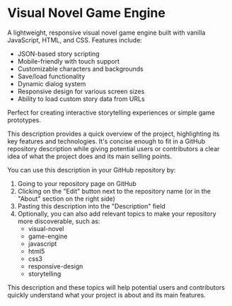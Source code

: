 # Visual Novel Game Engine

A lightweight, responsive visual novel game engine built with vanilla JavaScript, HTML, and CSS. Features include:

- JSON-based story scripting
- Mobile-friendly with touch support
- Customizable characters and backgrounds
- Save/load functionality
- Dynamic dialog system
- Responsive design for various screen sizes
- Ability to load custom story data from URLs

Perfect for creating interactive storytelling experiences or simple game prototypes.


This description provides a quick overview of the project, highlighting its key features and technologies. It's concise enough to fit in a GitHub repository description while giving potential users or contributors a clear idea of what the project does and its main selling points.

You can use this description in your GitHub repository by:

1. Going to your repository page on GitHub
2. Clicking on the "Edit" button next to the repository name (or in the "About" section on the right side)
3. Pasting this description into the "Description" field
4. Optionally, you can also add relevant topics to make your repository more discoverable, such as:
   - visual-novel
   - game-engine
   - javascript
   - html5
   - css3
   - responsive-design
   - storytelling

This description and these topics will help potential users and contributors quickly understand what your project is about and its main features.
